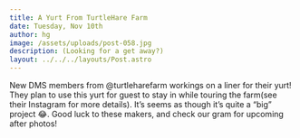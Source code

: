 ```yaml
---
title: A Yurt From TurtleHare Farm
date: Tuesday, Nov 10th
author: hg
image: /assets/uploads/post-058.jpg
description: (Looking for a get away?)
layout: ../../../layouts/Post.astro
---
```


New DMS members from @turtleharefarm workings on a liner for their yurt! They plan to use this yurt for guest to stay in while touring the farm(see their Instagram for more details). It’s seems as though it’s quite a “big” project 😂. Good luck to these makers, and check our gram for upcoming after photos!
